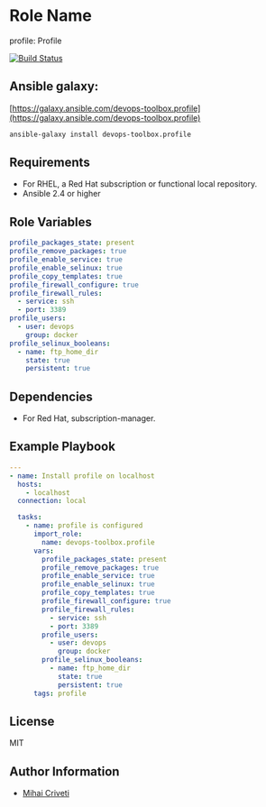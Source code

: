 Role Name
=========

profile: Profile

[![Build Status](https://travis-ci.org/cmihai-ansible/profile.svg?branch=master)](https://travis-ci.org/cmihai-ansible/profile)

Ansible galaxy:
---------------

[https://galaxy.ansible.com/devops-toolbox.profile](https://galaxy.ansible.com/devops-toolbox.profile)

```bash
ansible-galaxy install devops-toolbox.profile
```

Requirements
------------

- For RHEL, a Red Hat subscription or functional local repository.
- Ansible 2.4 or higher

Role Variables
--------------

```yaml
profile_packages_state: present
profile_remove_packages: true
profile_enable_service: true
profile_enable_selinux: true
profile_copy_templates: true
profile_firewall_configure: true
profile_firewall_rules:
  - service: ssh
  - port: 3389
profile_users:
  - user: devops
    group: docker
profile_selinux_booleans:
  - name: ftp_home_dir
    state: true
    persistent: true
```

Dependencies
------------

- For Red Hat, subscription-manager.

Example Playbook
----------------

```yaml
---
- name: Install profile on localhost
  hosts:
    - localhost
  connection: local

  tasks:
    - name: profile is configured
      import_role:
        name: devops-toolbox.profile
      vars:
        profile_packages_state: present
        profile_remove_packages: true
        profile_enable_service: true
        profile_enable_selinux: true
        profile_copy_templates: true
        profile_firewall_configure: true
        profile_firewall_rules:
          - service: ssh
          - port: 3389
        profile_users:
          - user: devops
            group: docker
        profile_selinux_booleans:
          - name: ftp_home_dir
            state: true
            persistent: true
      tags: profile
```

License
-------

MIT

Author Information
------------------

- [Mihai Criveti](https://www.linkedin.com/in/devops-toolbox.)
